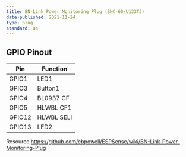```yaml
---
title: BN-Link Power Monitoring Plug (BNC-60/U133TJ)
date-published: 2021-11-24
type: plug
standard: us
---
```


## GPIO Pinout

| Pin    | Function                    |
| ------ | --------------------------- |
| GPIO1  | LED1                        |
| GPIO3  | Button1                     |
| GPIO4  | BL0937 CF                   |
| GPIO5  | HLWBL CF1                   |
| GPIO12 | HLWBL SELi                  |
| GPIO13 | LED2                        |

Resource
https://github.com/cbpowell/ESPSense/wiki/BN-Link-Power-Monitoring-Plug
